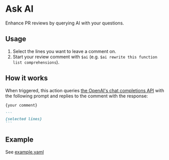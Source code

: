 # Ask AI

Enhance PR reviews by querying AI with your questions.

## Usage

1. Select the lines you want to leave a comment on.
2. Start your review comment with `$ai` (e.g. `$ai rewrite this function list comprehensions`).

## How it works

When triggered, this action queries [the OpenAI's chat completions API](https://platform.openai.com/docs/api-reference/chat) with the following prompt and replies to the comment with the response:

````markdown
{your comment}

```
{selected lines}
```
````

## Example

See [example.yaml](./.github/workflows/example.yaml)
